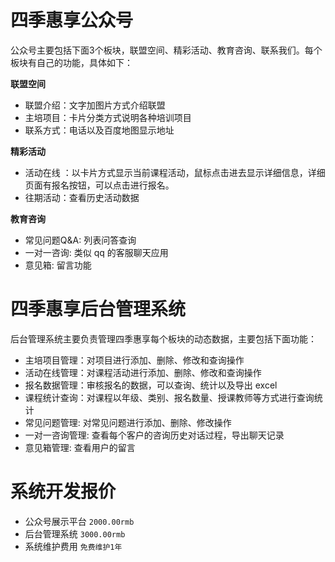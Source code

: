 

# 四季惠享公众号 
公众号主要包括下面3个板块，联盟空间、精彩活动、教育咨询、联系我们。每个板块有自己的功能，具体如下：

**联盟空间**  

- 联盟介绍：文字加图片方式介绍联盟
- 主培项目：卡片分类方式说明各种培训项目
- 联系方式：电话以及百度地图显示地址

**精彩活动**  

- 活动在线 ：以卡片方式显示当前课程活动，鼠标点击进去显示详细信息，详细页面有报名按钮，可以点击进行报名。
- 往期活动：查看历史活动数据
    
**教育咨询**

- 常见问题Q&A: 列表问答查询
- 一对一咨询: 类似 qq 的客服聊天应用
- 意见箱: 留言功能







# 四季惠享后台管理系统 
后台管理系统主要负责管理四季惠享每个板块的动态数据，主要包括下面功能：

- 主培项目管理：对项目进行添加、删除、修改和查询操作
- 活动在线管理：对课程活动进行添加、删除、修改和查询操作
- 报名数据管理：审核报名的数据，可以查询、统计以及导出 excel
- 课程统计查询：对课程以年级、类别、报名数量、授课教师等方式进行查询统计
- 常见问题管理: 对常见问题进行添加、删除、修改操作
- 一对一咨询管理: 查看每个客户的咨询历史对话过程，导出聊天记录
- 意见箱管理: 查看用户的留言


# 系统开发报价
- 公众号展示平台 `2000.00rmb`
- 后台管理系统 `3000.00rmb`
- 系统维护费用 `免费维护1年`